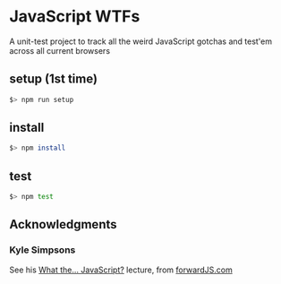 # JavaScript WTFs

A unit-test project to track all the weird JavaScript gotchas and test'em across all current browsers

## setup (1st time)

```bash
$> npm run setup
```

## install

```bash
$> npm install
```

## test

```bash
$> npm test
```

## Acknowledgments

### Kyle Simpsons

See his [What the... JavaScript?](https://www.youtube.com/watch?v=2pL28CcEijU&t=383s) lecture, from [forwardJS.com](http://forwardjs.com/)
